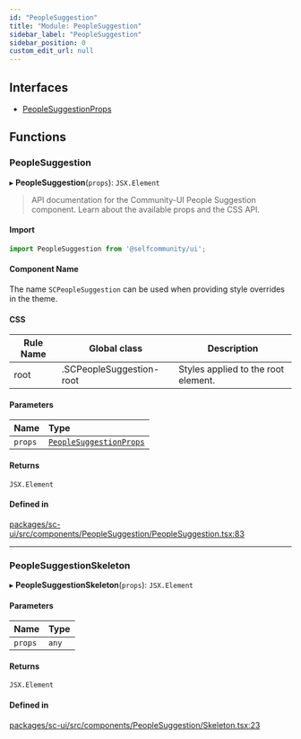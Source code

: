 ```yaml
---
id: "PeopleSuggestion"
title: "Module: PeopleSuggestion"
sidebar_label: "PeopleSuggestion"
sidebar_position: 0
custom_edit_url: null
---
```


## Interfaces

- [PeopleSuggestionProps](../interfaces/PeopleSuggestion.PeopleSuggestionProps)

## Functions

### PeopleSuggestion

▸ **PeopleSuggestion**(`props`): `JSX.Element`

> API documentation for the Community-UI People Suggestion component. Learn about the available props and the CSS API.

#### Import

```jsx
import PeopleSuggestion from '@selfcommunity/ui';
```

#### Component Name

The name `SCPeopleSuggestion` can be used when providing style overrides in the theme.

#### CSS

|Rule Name|Global class|Description|
|---|---|---|
|root|.SCPeopleSuggestion-root|Styles applied to the root element.|

#### Parameters

| Name | Type |
| :------ | :------ |
| `props` | [`PeopleSuggestionProps`](../interfaces/PeopleSuggestion.PeopleSuggestionProps) |

#### Returns

`JSX.Element`

#### Defined in

[packages/sc-ui/src/components/PeopleSuggestion/PeopleSuggestion.tsx:83](https://github.com/selfcommunity/community-ui/blob/7897031/packages/sc-ui/src/components/PeopleSuggestion/PeopleSuggestion.tsx#L83)

___

### PeopleSuggestionSkeleton

▸ **PeopleSuggestionSkeleton**(`props`): `JSX.Element`

#### Parameters

| Name | Type |
| :------ | :------ |
| `props` | `any` |

#### Returns

`JSX.Element`

#### Defined in

[packages/sc-ui/src/components/PeopleSuggestion/Skeleton.tsx:23](https://github.com/selfcommunity/community-ui/blob/7897031/packages/sc-ui/src/components/PeopleSuggestion/Skeleton.tsx#L23)
